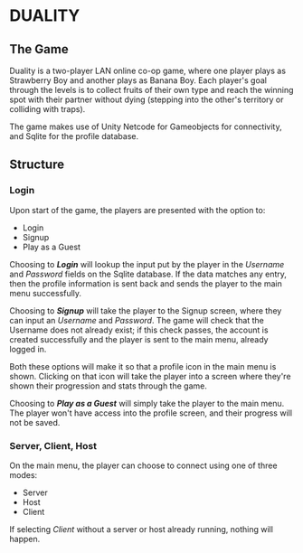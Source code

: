 # DUALITY

## The Game

Duality is a two-player LAN online co-op game, where one player plays as Strawberry Boy and another plays as Banana Boy. Each player's goal through the levels is to collect fruits of their own type and reach the winning spot with their partner without dying (stepping into the other's territory or colliding with traps).

The game makes use of Unity Netcode for Gameobjects for connectivity, and Sqlite for the profile database.

## Structure

### Login

Upon start of the game, the players are presented with the option to:
- Login
- Signup
- Play as a Guest

Choosing to ___Login___ will lookup the input put by the player in the *Username* and *Password* fields on the Sqlite database. If the data matches any entry, then the profile information is sent back and sends the player to the main menu successfully.

Choosing to ___Signup___ will take the player to the Signup screen, where they can input an *Username* and *Password*. The game will check that the Username does not already exist; if this check passes, the account is created successfully and the player is sent to the main menu, already logged in.

Both these options will make it so that a profile icon in the main menu is shown. Clicking on that icon will take the player into a screen where they're shown their progression and stats through the game.

Choosing to ___Play as a Guest___ will simply take the player to the main menu. The player won't have access into the profile screen, and their progress will not be saved.

### Server, Client, Host

On the main menu, the player can choose to connect using one of three modes:
- Server
- Host
- Client

If selecting *Client* without a server or host already running, nothing will happen.
